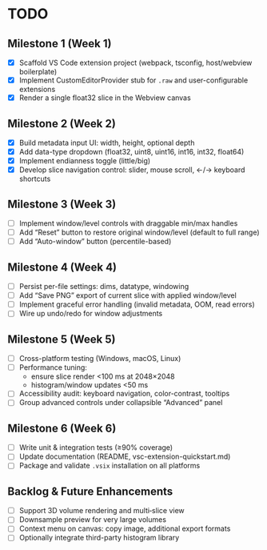 # TODO

## Milestone 1 (Week 1)
- [x] Scaffold VS Code extension project (webpack, tsconfig, host/webview boilerplate)
- [x] Implement CustomEditorProvider stub for `.raw` and user-configurable extensions
- [x] Render a single float32 slice in the Webview canvas

## Milestone 2 (Week 2)
- [x] Build metadata input UI: width, height, optional depth
- [x] Add data-type dropdown (float32, uint8, uint16, int16, int32, float64)
- [x] Implement endianness toggle (little/big)
- [x] Develop slice navigation control: slider, mouse scroll, ←/→ keyboard shortcuts

## Milestone 3 (Week 3)
- [ ] Implement window/level controls with draggable min/max handles
- [ ] Add “Reset” button to restore original window/level (default to full range)
- [ ] Add “Auto-window” button (percentile-based)

## Milestone 4 (Week 4)
- [ ] Persist per-file settings: dims, datatype, windowing
- [ ] Add “Save PNG” export of current slice with applied window/level
- [ ] Implement graceful error handling (invalid metadata, OOM, read errors)
- [ ] Wire up undo/redo for window adjustments

## Milestone 5 (Week 5)
- [ ] Cross-platform testing (Windows, macOS, Linux)
- [ ] Performance tuning: 
  - ensure slice render <100 ms at 2048×2048  
  - histogram/window updates <50 ms  
- [ ] Accessibility audit: keyboard navigation, color-contrast, tooltips
- [ ] Group advanced controls under collapsible “Advanced” panel

## Milestone 6 (Week 6)
- [ ] Write unit & integration tests (≥90% coverage)
- [ ] Update documentation (README, vsc-extension-quickstart.md)
- [ ] Package and validate `.vsix` installation on all platforms

## Backlog & Future Enhancements
- [ ] Support 3D volume rendering and multi‐slice view
- [ ] Downsample preview for very large volumes
- [ ] Context menu on canvas: copy image, additional export formats
- [ ] Optionally integrate third-party histogram library
